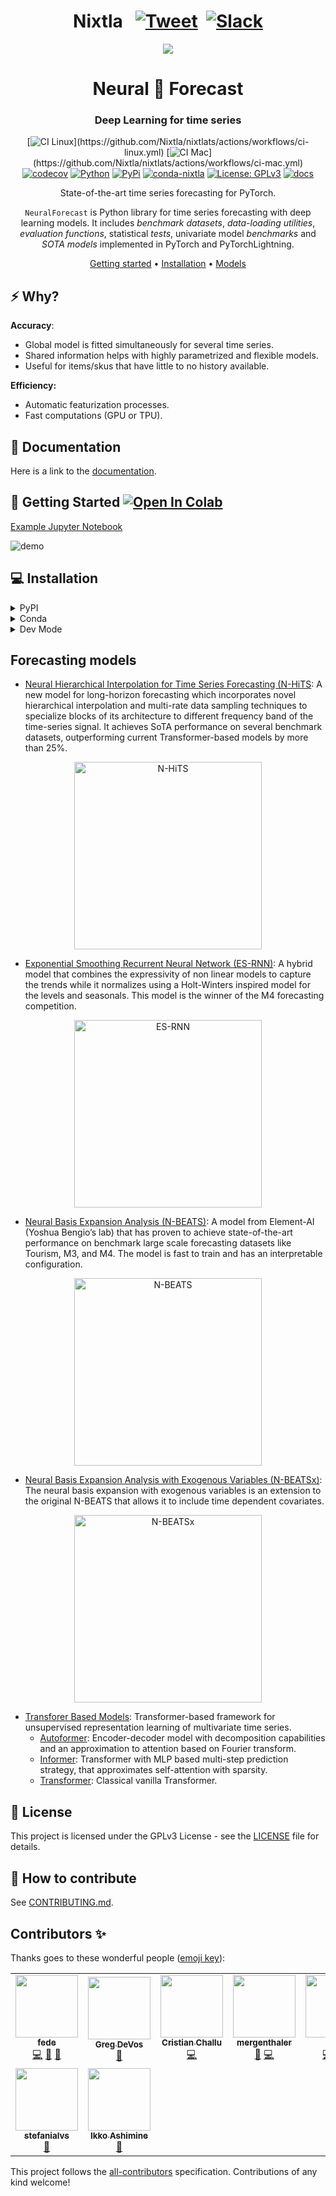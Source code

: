 # <center>Nixtla &nbsp; [![Tweet](https://img.shields.io/twitter/url/http/shields.io.svg?style=social)](https://twitter.com/intent/tweet?text=SOTA%20Neural%20Forecasting%20Algorithms%20by%20Nixtla%204&url=https://github.com/Nixtla/neuralforecast&via=nixtlainc&hashtags=DeepLearning,TimeSeries,Forecasting) &nbsp;[![Slack](https://img.shields.io/badge/Slack-4A154B?&logo=slack&logoColor=white)](https://join.slack.com/t/nixtlaworkspace/shared_invite/zt-135dssye9-fWTzMpv2WBthq8NK0Yvu6A)</center>



<div align="center">
<img src="https://raw.githubusercontent.com/Nixtla/neuralforecast/main/nbs/indx_imgs/branding/logo_mid.png">
<h1 align="center">Neural 🧠 Forecast</h1>
<h3 align="center">Deep Learning for time series</h3>

[![CI Linux](https://github.com/Nixtla/neuralforecast/actions/workflows/ci-linux.yml/badge.svg?)](https://github.com/Nixtla/nixtlats/actions/workflows/ci-linux.yml)
[![CI Mac](https://github.com/Nixtla/neuralforecast/actions/workflows/ci-mac.yml/badge.svg?)](https://github.com/Nixtla/nixtlats/actions/workflows/ci-mac.yml)
[![codecov](https://codecov.io/gh/Nixtla/neuralforecast/branch/main/graph/badge.svg?token=C2P2BJI6S1)](https://codecov.io/gh/Nixtla/neuralforecast)
[![Python](https://img.shields.io/pypi/pyversions/neuralforecast)](https://pypi.org/project/neuralforecast/)
[![PyPi](https://img.shields.io/pypi/v/neuralforecast?color=blue)](https://pypi.org/project/neuralforecast/)
[![conda-nixtla](https://img.shields.io/conda/vn/nixtla/neuralforecast?color=seagreen&label=conda)](https://anaconda.org/nixtla/neuralforecast)
[![License: GPLv3](https://img.shields.io/badge/License-GPLv3-blue.svg)](https://github.com/Nixtla/neuralforecast/blob/main/LICENSE)
[![docs](https://img.shields.io/website-up-down-green-red/http/nixtla.github.io/neuralforecast.svg?label=docs)](https://nixtla.github.io/neuralforecast/)

State-of-the-art time series forecasting for PyTorch. 

`NeuralForecast` is Python library for time series forecasting with deep learning models. It includes *benchmark datasets*, *data-loading utilities*, *evaluation functions*, statistical *tests*, univariate model *benchmarks* and *SOTA models* implemented in PyTorch and PyTorchLightning. 



[Getting started](#%F0%9F%A7%AC%20Getting%20Started) •
[Installation](#💻-installation) •
[Models](#forecasting-models)
</div>

## ⚡ Why?
**Accuracy**:
- Global model is fitted simultaneously for several time series.
- Shared information helps with highly parametrized and flexible models.
- Useful for items/skus that have little to no history available.

**Efficiency:**
 - Automatic featurization processes.
 - Fast computations (GPU or TPU).


## 📖 Documentation
Here is a link to the [documentation](https://nixtla.github.io/neuralforecast/).

## 🧬 Getting Started [![Open In Colab](https://colab.research.google.com/assets/colab-badge.svg)](https://colab.research.google.com/github/nixtla/neuralforecast/blob/main/examples/getting_started.ipynb)

[Example Jupyter Notebook](https://github.com/Nixtla/neuralforecast/blob/main/examples/getting_started.ipynb)

![demo](https://media.giphy.com/media/mCdyxYtLLTNCQ0WhkP/giphy.gif)

## 💻  Installation
<details>
<summary>PyPI</summary>

You can install the *released version* of `NeuralForecast` from the [Python package index](https://pypi.org) with:

```python
pip install neuralforecast
```

(Installing inside a python virtualenvironment or a conda environment is recommended.)
</details>

<details>
<summary>Conda</summary>
  
Also you can install the *released version* of `NeuralForecast` from [conda](https://anaconda.org) with:

```python
conda install -c nixtla neuralforecast
```

(Installing inside a python virtualenvironment or a conda environment is recommended.)
</details>

<details>
<summary>Dev Mode</summary>
If you want to make some modifications to the code and see the effects in real time (without reinstalling), follow the steps below:

```bash
git clone https://github.com/Nixtla/neuralforecast.git
cd neuralforecast
pip install -e .
```
</details>



##  Forecasting models

* [Neural Hierarchical Interpolation for Time Series Forecasting (N-HiTS](https://arxiv.org/abs/2201.12886): A new model for long-horizon forecasting which incorporates novel hierarchical interpolation and multi-rate data sampling techniques to specialize blocks of its architecture to different frequency band of the time-series signal. It achieves SoTA performance on several benchmark datasets, outperforming current Transformer-based models by more than 25%. 

<p align="center">
<img src="https://raw.githubusercontent.com/Nixtla/neuralforecast/main/nbs/indx_imgs/NHits.jpeg" width="300" title="N-HiTS" align="rigth">
</p>

* [Exponential Smoothing Recurrent Neural Network (ES-RNN)](https://www.sciencedirect.com/science/article/pii/S0169207019301153): A hybrid model that combines the expressivity of non linear models to capture the trends while it normalizes using a Holt-Winters inspired model for the levels and seasonals. This model is the winner of the M4 forecasting competition.

<p align="center">
<img src="https://raw.githubusercontent.com/Nixtla/neuralforecast/main/nbs/indx_imgs/ESRNN.png" width="300" title="ES-RNN" align="rigth">
</p>

* [Neural Basis Expansion Analysis (N-BEATS)](https://arxiv.org/abs/1905.10437): A model from Element-AI (Yoshua Bengio’s lab) that has proven to achieve state-of-the-art performance on benchmark large scale forecasting datasets like Tourism, M3, and M4. The model is fast to train and has an interpretable configuration.

<p align="center">
<img src="https://raw.githubusercontent.com/Nixtla/neuralforecast/main/nbs/indx_imgs/NBeats.png" width="300" title="N-BEATS" align="rigth">
</p>

* [Neural Basis Expansion Analysis with Exogenous Variables (N-BEATSx)](https://arxiv.org/abs/2104.05522): The neural basis expansion with exogenous variables is an extension to the original N-BEATS that allows it to include time dependent covariates.

<p align="center">
<img src="https://raw.githubusercontent.com/Nixtla/neuralforecast/main/nbs/indx_imgs/NBEATSX.png" width="300" title="N-BEATSx" align="rigth">
</p>


* [Transforer Based Models](https://arxiv.org/abs/1706.03762): Transformer-based framework for unsupervised representation learning of multivariate time series.
  - [Autoformer](https://arxiv.org/abs/2106.13008): Encoder-decoder model with decomposition capabilities and an approximation to attention based on Fourier transform.
  - [Informer](https://arxiv.org/abs/2012.07436): Transformer with MLP based multi-step prediction strategy, that approximates self-attention with sparsity.
  - [Transformer](): Classical vanilla Transformer.


## 📃 License
This project is licensed under the GPLv3 License - see the [LICENSE](https://github.com/Nixtla/neuralforecast/blob/main/LICENSE) file for details.

## 🔨 How to contribute

See [CONTRIBUTING.md](https://github.com/Nixtla/neuralforecast/blob/main/CONTRIBUTING.md).

<!---
## How to cite

If you use `NeuralForecast` in a scientific publication, we encourage you to add
the following references to the related papers:


```bibtex
@article{neuralforecast_arxiv,
  author  = {XXXX},
  title   = {{NeuralForecast: Deep Learning for Time Series Forecasting}},
  journal = {arXiv preprint arXiv:XXX.XXX},
  year    = {2022}
}
```
--->

## Contributors ✨

Thanks goes to these wonderful people ([emoji key](https://allcontributors.org/docs/en/emoji-key)):

<!-- ALL-CONTRIBUTORS-LIST:START - Do not remove or modify this section -->
<!-- prettier-ignore-start -->
<!-- markdownlint-disable -->
<table>
  <tr>
    <td align="center"><a href="https://github.com/FedericoGarza"><img src="https://avatars.githubusercontent.com/u/10517170?v=4?s=100" width="100px;" alt=""/><br /><sub><b>fede</b></sub></a><br /><a href="https://github.com/Nixtla/neuralforecast/commits?author=FedericoGarza" title="Code">💻</a> <a href="https://github.com/Nixtla/neuralforecast/issues?q=author%3AFedericoGarza" title="Bug reports">🐛</a> <a href="https://github.com/Nixtla/neuralforecast/commits?author=FedericoGarza" title="Documentation">📖</a></td>
    <td align="center"><a href="https://github.com/gdevos010"><img src="https://avatars.githubusercontent.com/u/15316026?v=4?s=100" width="100px;" alt=""/><br /><sub><b>Greg DeVos</b></sub></a><br /><a href="#ideas-gdevos010" title="Ideas, Planning, & Feedback">🤔</a></td>
    <td align="center"><a href="https://github.com/cchallu"><img src="https://avatars.githubusercontent.com/u/31133398?v=4?s=100" width="100px;" alt=""/><br /><sub><b>Cristian Challu</b></sub></a><br /><a href="https://github.com/Nixtla/neuralforecast/commits?author=cchallu" title="Code">💻</a></td>
    <td align="center"><a href="https://github.com/mergenthaler"><img src="https://avatars.githubusercontent.com/u/4086186?v=4?s=100" width="100px;" alt=""/><br /><sub><b>mergenthaler</b></sub></a><br /><a href="https://github.com/Nixtla/neuralforecast/commits?author=mergenthaler" title="Documentation">📖</a> <a href="https://github.com/Nixtla/neuralforecast/commits?author=mergenthaler" title="Code">💻</a></td>
    <td align="center"><a href="https://github.com/kdgutier"><img src="https://avatars.githubusercontent.com/u/19935241?v=4?s=100" width="100px;" alt=""/><br /><sub><b>Kin</b></sub></a><br /><a href="https://github.com/Nixtla/neuralforecast/commits?author=kdgutier" title="Code">💻</a> <a href="https://github.com/Nixtla/neuralforecast/issues?q=author%3Akdgutier" title="Bug reports">🐛</a> <a href="#data-kdgutier" title="Data">🔣</a></td>
    <td align="center"><a href="https://github.com/jmoralez"><img src="https://avatars.githubusercontent.com/u/8473587?v=4?s=100" width="100px;" alt=""/><br /><sub><b>José Morales</b></sub></a><br /><a href="https://github.com/Nixtla/neuralforecast/commits?author=jmoralez" title="Code">💻</a></td>
    <td align="center"><a href="https://github.com/alejandroxag"><img src="https://avatars.githubusercontent.com/u/64334543?v=4?s=100" width="100px;" alt=""/><br /><sub><b>Alejandro</b></sub></a><br /><a href="https://github.com/Nixtla/neuralforecast/commits?author=alejandroxag" title="Code">💻</a></td>
  </tr>
  <tr>
    <td align="center"><a href="http://lavattiata.com"><img src="https://avatars.githubusercontent.com/u/48966177?v=4?s=100" width="100px;" alt=""/><br /><sub><b>stefanialvs</b></sub></a><br /><a href="#design-stefanialvs" title="Design">🎨</a></td>
    <td align="center"><a href="https://bandism.net/"><img src="https://avatars.githubusercontent.com/u/22633385?v=4?s=100" width="100px;" alt=""/><br /><sub><b>Ikko Ashimine</b></sub></a><br /><a href="https://github.com/Nixtla/neuralforecast/issues?q=author%3Aeltociear" title="Bug reports">🐛</a></td>
  </tr>
</table>

<!-- markdownlint-restore -->
<!-- prettier-ignore-end -->

<!-- ALL-CONTRIBUTORS-LIST:END -->

This project follows the [all-contributors](https://github.com/all-contributors/all-contributors) specification. Contributions of any kind welcome!
